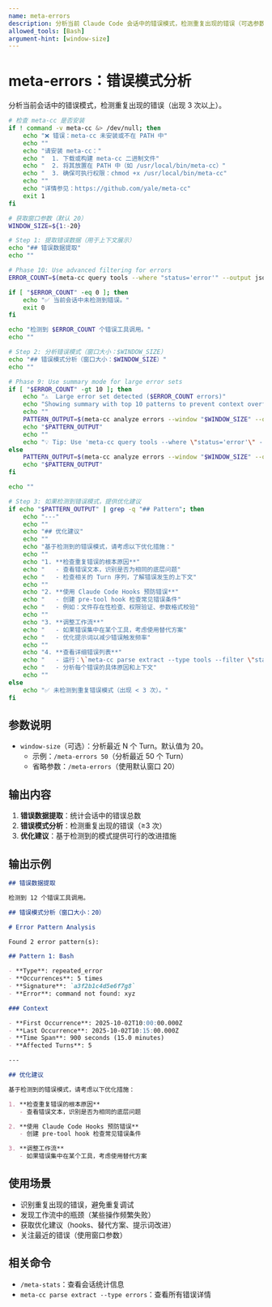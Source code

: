 ```yaml
---
name: meta-errors
description: 分析当前 Claude Code 会话中的错误模式，检测重复出现的错误（可选参数：window-size）
allowed_tools: [Bash]
argument-hint: [window-size]
---
```


# meta-errors：错误模式分析

分析当前会话中的错误模式，检测重复出现的错误（出现 3 次以上）。

```bash
# 检查 meta-cc 是否安装
if ! command -v meta-cc &> /dev/null; then
    echo "❌ 错误：meta-cc 未安装或不在 PATH 中"
    echo ""
    echo "请安装 meta-cc："
    echo "  1. 下载或构建 meta-cc 二进制文件"
    echo "  2. 将其放置在 PATH 中（如 /usr/local/bin/meta-cc）"
    echo "  3. 确保可执行权限：chmod +x /usr/local/bin/meta-cc"
    echo ""
    echo "详情参见：https://github.com/yale/meta-cc"
    exit 1
fi

# 获取窗口参数（默认 20）
WINDOW_SIZE=${1:-20}

# Step 1: 提取错误数据（用于上下文展示）
echo "## 错误数据提取"
echo ""

# Phase 10: Use advanced filtering for errors
ERROR_COUNT=$(meta-cc query tools --where "status='error'" --output json 2>/dev/null | grep -o '"uuid"' | wc -l)

if [ "$ERROR_COUNT" -eq 0 ]; then
    echo "✅ 当前会话中未检测到错误。"
    exit 0
fi

echo "检测到 $ERROR_COUNT 个错误工具调用。"
echo ""

# Step 2: 分析错误模式（窗口大小：$WINDOW_SIZE）
echo "## 错误模式分析（窗口大小：$WINDOW_SIZE）"
echo ""

# Phase 9: Use summary mode for large error sets
if [ "$ERROR_COUNT" -gt 10 ]; then
    echo "⚠️  Large error set detected ($ERROR_COUNT errors)"
    echo "Showing summary with top 10 patterns to prevent context overflow."
    echo ""
    PATTERN_OUTPUT=$(meta-cc analyze errors --window "$WINDOW_SIZE" --output md 2>/dev/null | head -100)
    echo "$PATTERN_OUTPUT"
    echo ""
    echo "💡 Tip: Use 'meta-cc query tools --where \"status='error'\" --output tsv' for full error list"
else
    PATTERN_OUTPUT=$(meta-cc analyze errors --window "$WINDOW_SIZE" --output md)
    echo "$PATTERN_OUTPUT"
fi

echo ""

# Step 3: 如果检测到错误模式，提供优化建议
if echo "$PATTERN_OUTPUT" | grep -q "## Pattern"; then
    echo "---"
    echo ""
    echo "## 优化建议"
    echo ""
    echo "基于检测到的错误模式，请考虑以下优化措施："
    echo ""
    echo "1. **检查重复错误的根本原因**"
    echo "   - 查看错误文本，识别是否为相同的底层问题"
    echo "   - 检查相关的 Turn 序列，了解错误发生的上下文"
    echo ""
    echo "2. **使用 Claude Code Hooks 预防错误**"
    echo "   - 创建 pre-tool hook 检查常见错误条件"
    echo "   - 例如：文件存在性检查、权限验证、参数格式校验"
    echo ""
    echo "3. **调整工作流**"
    echo "   - 如果错误集中在某个工具，考虑使用替代方案"
    echo "   - 优化提示词以减少错误触发频率"
    echo ""
    echo "4. **查看详细错误列表**"
    echo "   - 运行：\`meta-cc parse extract --type tools --filter \"status=error\" --output md\`"
    echo "   - 分析每个错误的具体原因和上下文"
    echo ""
else
    echo "✅ 未检测到重复错误模式（出现 < 3 次）。"
fi
```

## 参数说明

- `window-size`（可选）：分析最近 N 个 Turn。默认值为 20。
  - 示例：`/meta-errors 50`（分析最近 50 个 Turn）
  - 省略参数：`/meta-errors`（使用默认窗口 20）

## 输出内容

1. **错误数据提取**：统计会话中的错误总数
2. **错误模式分析**：检测重复出现的错误（≥3 次）
3. **优化建议**：基于检测到的模式提供可行的改进措施

## 输出示例

```markdown
## 错误数据提取

检测到 12 个错误工具调用。

## 错误模式分析（窗口大小：20）

# Error Pattern Analysis

Found 2 error pattern(s):

## Pattern 1: Bash

- **Type**: repeated_error
- **Occurrences**: 5 times
- **Signature**: `a3f2b1c4d5e6f7g8`
- **Error**: command not found: xyz

### Context

- **First Occurrence**: 2025-10-02T10:00:00.000Z
- **Last Occurrence**: 2025-10-02T10:15:00.000Z
- **Time Span**: 900 seconds (15.0 minutes)
- **Affected Turns**: 5

---

## 优化建议

基于检测到的错误模式，请考虑以下优化措施：

1. **检查重复错误的根本原因**
   - 查看错误文本，识别是否为相同的底层问题

2. **使用 Claude Code Hooks 预防错误**
   - 创建 pre-tool hook 检查常见错误条件

3. **调整工作流**
   - 如果错误集中在某个工具，考虑使用替代方案
```

## 使用场景

- 识别重复出现的错误，避免重复调试
- 发现工作流中的瓶颈（某些操作频繁失败）
- 获取优化建议（hooks、替代方案、提示词改进）
- 关注最近的错误（使用窗口参数）

## 相关命令

- `/meta-stats`：查看会话统计信息
- `meta-cc parse extract --type errors`：查看所有错误详情
